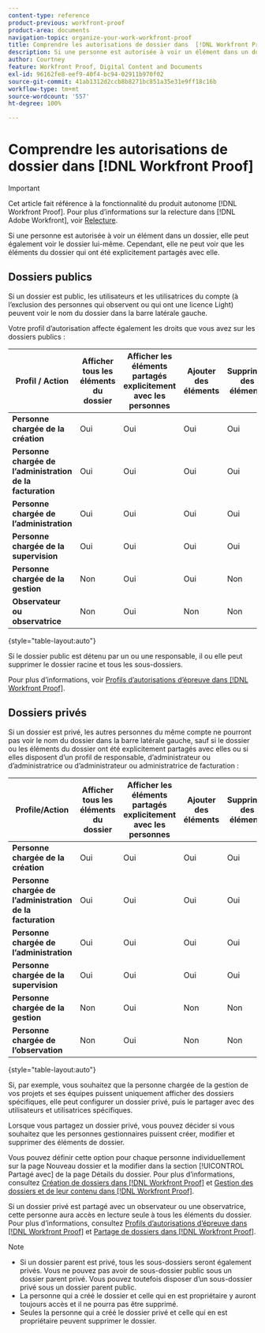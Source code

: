 ```yaml
---
content-type: reference
product-previous: workfront-proof
product-area: documents
navigation-topic: organize-your-work-workfront-proof
title: Comprendre les autorisations de dossier dans  [!DNL Workfront Proof]
description: Si une personne est autorisée à voir un élément dans un dossier, elle peut également voir le dossier lui-même. Cependant, elle ne peut voir que les éléments du dossier qui ont été explicitement partagés avec elle.
author: Courtney
feature: Workfront Proof, Digital Content and Documents
exl-id: 96162fe8-eef9-40f4-bc94-02911b970f02
source-git-commit: 41ab1312d2ccb8b8271bc851a35e31e9ff18c16b
workflow-type: tm+mt
source-wordcount: '557'
ht-degree: 100%

---
```


# Comprendre les autorisations de dossier dans [!DNL Workfront Proof]

>[!IMPORTANT]
>
>Cet article fait référence à la fonctionnalité du produit autonome [!DNL Workfront Proof]. Pour plus d’informations sur la relecture dans [!DNL Adobe Workfront], voir [Relecture](../../../review-and-approve-work/proofing/proofing.md).

Si une personne est autorisée à voir un élément dans un dossier, elle peut également voir le dossier lui-même. Cependant, elle ne peut voir que les éléments du dossier qui ont été explicitement partagés avec elle.

## Dossiers publics

Si un dossier est public, les utilisateurs et les utilisatrices du compte (à l’exclusion des personnes qui observent ou qui ont une licence Light) peuvent voir le nom du dossier dans la barre latérale gauche.

Votre profil d’autorisation affecte également les droits que vous avez sur les dossiers publics :

| **Profil / Action** | **Afficher tous les éléments du dossier** | **Afficher les éléments partagés explicitement avec les personnes** | **Ajouter des éléments** | **Supprimer des éléments** | **Ajouter des sous-dossiers** | **Supprimer des sous-dossiers** | **Modifier les détails du dossier** |
|---|---|---|---|---|---|---|---|
| **Personne chargée de la création** | Oui | Oui | Oui | Oui | Oui | Oui | Oui |
| **Personne chargée de l’administration de la facturation** | Oui | Oui | Oui | Oui | Oui | Oui | Oui |
| **Personne chargée de l’administration** | Oui | Oui | Oui | Oui | Oui | Oui | Oui |
| **Personne chargée de la supervision** | Oui | Oui | Oui | Oui | Oui | Oui | Oui |
| **Personne chargée de la gestion** | Non | Oui | Oui | Non | Oui | Non | Oui |
| **Observateur ou observatrice** | Non | Oui | Non | Non | Non | Non | Non |

{style="table-layout:auto"}

Si le dossier public est détenu par un ou une responsable, il ou elle peut supprimer le dossier racine et tous les sous-dossiers.

Pour plus d’informations, voir [Profils d’autorisations d’épreuve dans  [!DNL Workfront Proof]](../../../workfront-proof/wp-acct-admin/account-settings/proof-perm-profiles-in-wp.md).

## Dossiers privés

Si un dossier est privé, les autres personnes du même compte ne pourront pas voir le nom du dossier dans la barre latérale gauche, sauf si le dossier ou les éléments du dossier ont été explicitement partagés avec elles ou si elles disposent d’un profil de responsable, d’administrateur ou d’administratrice ou d’administrateur ou administratrice de facturation :

| **Profile/Action** | **Afficher tous les éléments du dossier** | **Afficher les éléments partagés explicitement avec les personnes** | **Ajouter des éléments** | **Supprimer des éléments** | **Ajouter des sous-dossiers** | **Supprimer des sous-dossiers** | **Modifier les détails du dossier** |
|---|---|---|---|---|---|---|---|
| **Personne chargée de la création** | Oui | Oui | Oui | Oui | Oui | Oui | Oui |
| **Personne chargée de l’administration de la facturation** | Oui | Oui | Oui | Oui | Oui | Oui | Oui |
| **Personne chargée de l’administration** | Oui | Oui | Oui | Oui | Oui | Oui | Oui |
| **Personne chargée de la supervision** | Oui | Oui | Oui | Oui | Oui | Oui | Oui |
| **Personne chargée de la gestion** | Non | Oui | Non | Non | Non | Non | Non |
| **Personne chargée de l’observation** | Non | Oui | Non | Non | Non | Non | Non |

{style="table-layout:auto"}

Si, par exemple, vous souhaitez que la personne chargée de la gestion de vos projets et ses équipes puissent uniquement afficher des dossiers spécifiques, elle peut configurer un dossier privé, puis le partager avec des utilisateurs et utilisatrices spécifiques.

Lorsque vous partagez un dossier privé, vous pouvez décider si vous souhaitez que les personnes gestionnaires puissent créer, modifier et supprimer des éléments de dossier.

Vous pouvez définir cette option pour chaque personne individuellement sur la page Nouveau dossier et la modifier dans la section [!UICONTROL Partagé avec] de la page Détails du dossier. Pour plus d’informations, consultez [Création de dossiers dans  [!DNL Workfront Proof]](../../../workfront-proof/wp-work-proofsfiles/organize-your-work/create-folders.md) et [Gestion des dossiers et de leur contenu dans  [!DNL Workfront Proof]](../../../workfront-proof/wp-work-proofsfiles/organize-your-work/manage-folders-and-contents.md).

Si un dossier privé est partagé avec un observateur ou une observatrice, cette personne aura accès en lecture seule à tous les éléments du dossier. Pour plus d’informations, consultez [Profils d’autorisations d’épreuve dans  [!DNL Workfront Proof]](../../../workfront-proof/wp-acct-admin/account-settings/proof-perm-profiles-in-wp.md) et [Partage de dossiers dans  [!DNL Workfront Proof]](../../../workfront-proof/wp-work-proofsfiles/organize-your-work/share-folders.md).

>[!NOTE]
>
>* Si un dossier parent est privé, tous les sous-dossiers seront également privés. Vous ne pouvez pas avoir de sous-dossier public sous un dossier parent privé. Vous pouvez toutefois disposer d’un sous-dossier privé sous un dossier parent public.
>* La personne qui a créé le dossier et celle qui en est propriétaire y auront toujours accès et il ne pourra pas être supprimé.
>* Seules la personne qui a créé le dossier privé et celle qui en est propriétaire peuvent supprimer le dossier.

